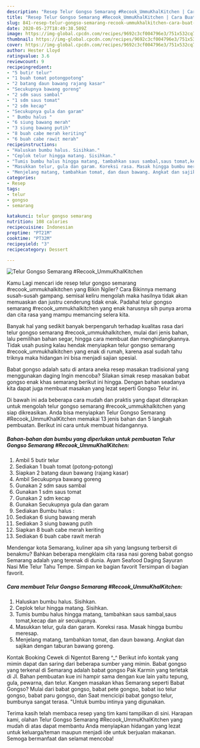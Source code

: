 ```yaml
---
description: "Resep Telur Gongso Semarang #Recook_UmmuKhalKitchen | Cara Buat Telur Gongso Semarang #Recook_UmmuKhalKitchen Yang Paling Enak"
title: "Resep Telur Gongso Semarang #Recook_UmmuKhalKitchen | Cara Buat Telur Gongso Semarang #Recook_UmmuKhalKitchen Yang Paling Enak"
slug: 841-resep-telur-gongso-semarang-recook-ummukhalkitchen-cara-buat-telur-gongso-semarang-recook-ummukhalkitchen-yang-paling-enak
date: 2020-05-27T18:49:38.509Z
image: https://img-global.cpcdn.com/recipes/9692c3cf004796e3/751x532cq70/telur-gongso-semarang-recook_ummukhalkitchen-foto-resep-utama.jpg
thumbnail: https://img-global.cpcdn.com/recipes/9692c3cf004796e3/751x532cq70/telur-gongso-semarang-recook_ummukhalkitchen-foto-resep-utama.jpg
cover: https://img-global.cpcdn.com/recipes/9692c3cf004796e3/751x532cq70/telur-gongso-semarang-recook_ummukhalkitchen-foto-resep-utama.jpg
author: Hester Lloyd
ratingvalue: 3.6
reviewcount: 9
recipeingredient:
- "5 butir telur"
- "1 buah tomat potongpotong"
- "2 batang daun bawang rajang kasar"
- "Secukupnya bawang goreng"
- "2 sdm saus sambal"
- "1 sdm saus tomat"
- "2 sdm kecap"
- "Secukupnya gula dan garam"
- " Bumbu halus "
- "6 siung bawang merah"
- "3 siung bawang putih"
- "8 buah cabe merah keriting"
- "6 buah cabe rawit merah"
recipeinstructions:
- "Haluskan bumbu halus. Sisihkan."
- "Ceplok telur hingga matang. Sisihkan."
- "Tumis bumbu halus hingga matang, tambahkan saus sambal,saus tomat,kecap dan air secukupnya."
- "Masukkan telur, gula dan garam. Koreksi rasa. Masak hingga bumbu meresap."
- "Menjelang matang, tambahkan tomat, dan daun bawang. Angkat dan sajikan dengan taburan bawang goreng."
categories:
- Resep
tags:
- telur
- gongso
- semarang

katakunci: telur gongso semarang 
nutrition: 108 calories
recipecuisine: Indonesian
preptime: "PT21M"
cooktime: "PT32M"
recipeyield: "3"
recipecategory: Dessert

---
```



![Telur Gongso Semarang #Recook_UmmuKhalKitchen](https://img-global.cpcdn.com/recipes/9692c3cf004796e3/751x532cq70/telur-gongso-semarang-recook_ummukhalkitchen-foto-resep-utama.jpg)

Kamu Lagi mencari ide resep telur gongso semarang #recook_ummukhalkitchen yang Bikin Ngiler? Cara Bikinnya memang susah-susah gampang. semisal keliru mengolah maka hasilnya tidak akan memuaskan dan justru cenderung tidak enak. Padahal telur gongso semarang #recook_ummukhalkitchen yang enak harusnya sih punya aroma dan cita rasa yang mampu memancing selera kita.

Banyak hal yang sedikit banyak berpengaruh terhadap kualitas rasa dari telur gongso semarang #recook_ummukhalkitchen, mulai dari jenis bahan, lalu pemilihan bahan segar, hingga cara membuat dan menghidangkannya. Tidak usah pusing kalau hendak menyiapkan telur gongso semarang #recook_ummukhalkitchen yang enak di rumah, karena asal sudah tahu triknya maka hidangan ini bisa menjadi sajian spesial.

Babat gongso adalah satu di antara aneka resep masakan tradisional yang menggunakan daging Ingin mencoba? Silakan simak resep masakan babat gongso enak khas semarang berikut ini hingga. Dengan bahan seadanya kita dapat juga membuat masakan yang lezat seperti Gongso Telur ini.


Di bawah ini ada beberapa cara mudah dan praktis yang dapat diterapkan untuk mengolah telur gongso semarang #recook_ummukhalkitchen yang siap dikreasikan. Anda bisa menyiapkan Telur Gongso Semarang #Recook_UmmuKhalKitchen memakai 13 jenis bahan dan 5 langkah pembuatan. Berikut ini cara untuk membuat hidangannya.

<!--inarticleads1-->

##### Bahan-bahan dan bumbu yang diperlukan untuk pembuatan Telur Gongso Semarang #Recook_UmmuKhalKitchen:

1. Ambil 5 butir telur
1. Sediakan 1 buah tomat (potong-potong)
1. Siapkan 2 batang daun bawang (rajang kasar)
1. Ambil Secukupnya bawang goreng
1. Gunakan 2 sdm saus sambal
1. Gunakan 1 sdm saus tomat
1. Gunakan 2 sdm kecap
1. Gunakan Secukupnya gula dan garam
1. Sediakan  Bumbu halus :
1. Sediakan 6 siung bawang merah
1. Sediakan 3 siung bawang putih
1. Siapkan 8 buah cabe merah keriting
1. Sediakan 6 buah cabe rawit merah


Mendengar kota Semarang, kuliner apa sih yang langsung terbersit di benakmu? Bahkan beberapa mengklaim cita rasa nasi goreng babat gongso Semarang adalah yang terenak di dunia. Ayam Seafood Daging Sayuran Nasi Mie Telur Tahu Tempe. Simpan ke bagian favorit Tersimpan di bagian favorit. 

<!--inarticleads2-->

##### Cara membuat Telur Gongso Semarang #Recook_UmmuKhalKitchen:

1. Haluskan bumbu halus. Sisihkan.
1. Ceplok telur hingga matang. Sisihkan.
1. Tumis bumbu halus hingga matang, tambahkan saus sambal,saus tomat,kecap dan air secukupnya.
1. Masukkan telur, gula dan garam. Koreksi rasa. Masak hingga bumbu meresap.
1. Menjelang matang, tambahkan tomat, dan daun bawang. Angkat dan sajikan dengan taburan bawang goreng.


Kontak Booking Cewek di Ngentot Bareng ^_^ Berikut info kontak yang mimin dapat dan saring dari beberapa sumber yang mimin. Babat gongso yang terkenal di Semarang adalah babat gongso Pak Karmin yang terletak di Jl. Bahan pembuatan kue ini hampir sama dengan kue lain yaitu tepung, gula, pewarna, dan telur. Kangen masakan khas Semarang seperti Babat Gongso? Mulai dari babat gongso, babat pete gongso, babat iso telur gongso, babat paru gongso, dan Saat mencicipi babat gongso telur, bumbunya sangat terasa. &#34;Untuk bumbu intinya yang digunakan. 

Terima kasih telah membaca resep yang tim kami tampilkan di sini. Harapan kami, olahan Telur Gongso Semarang #Recook_UmmuKhalKitchen yang mudah di atas dapat membantu Anda menyiapkan hidangan yang lezat untuk keluarga/teman maupun menjadi ide untuk berjualan makanan. Semoga bermanfaat dan selamat mencoba!
